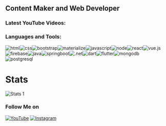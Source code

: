 ## Content Maker and Web Developer

### Latest YouTube Videos:
<!-- YOUTUBE:START -->
<!-- YOUTUBE:END -->

### Languages and Tools:

<img alt="html" src="https://img.shields.io/badge/html--orange?logo=html5&amp&;style=flat-square"><img alt="css" src="https://img.shields.io/badge/css--darkblue?logo=css3&logoColor=264DE4&amp&;style=flat-square"><img alt="bootstrap" src="https://img.shields.io/badge/bootstrap--blueviolet?logo=bootstrap&logoColor=563D7C&amp&;style=flat-square"><img alt="materialize" src="https://img.shields.io/badge/materialize--violet?logo=materialdesign&logoColor=563D7C&amp&;style=flat-square"><img alt="javascript" src="https://img.shields.io/badge/javascript--yellow?logo=javascript&amp&;style=flat-square"><img alt="node" src="https://img.shields.io/badge/node--lightgreen?logo=nodedotjs&amp&;style=flat-square"><img alt="react" src="https://img.shields.io/badge/react--informational?logo=react&amp;style=flat-square"><img alt="vue.js" src="https://img.shields.io/badge/vue.js--green?logo=vuedotjs&amp;style=flat-square"><img alt="firebase" src="https://img.shields.io/badge/firebase--yellowgreen?logo=firebase&amp;style=flat-square"><img alt="java" src="https://img.shields.io/badge/java--lightgrey?logo=java&amp;style=flat-square"><img alt="springboot" src="https://img.shields.io/badge/spring--green?logo=spring&amp;style=flat-square"><img alt=".net" src="https://img.shields.io/badge/framework--blueviolet?logo=.net&amp;style=flat-square"><img alt="dart" src="https://img.shields.io/badge/dart--blue?logo=dart&logoColor=097CDB&amp;style=flat-square"><img alt="flutter" src="https://img.shields.io/badge/flutter--skyblue?logo=flutter&logoColor=47C5FB&amp;style=flat-square"><img alt="mongodb" src="https://img.shields.io/badge/mongodb--default?logo=mongodb&amp;style=flat-square"><img alt="postgresql" src="https://img.shields.io/badge/postgresql--lightgrey?logo=postgresql&amp;style=flat-square">

# Stats

![Stats 1](https://github-readme-stats.vercel.app/api?username=nekitExclyusiw&show_icons=true)

### Follow Me on

[![YouTube](https://img.shields.io/badge/Youtube--red?logo=youtube&logoColor=B00000&amp;style=flat-square)](https://www.youtube.com/channel/UCtMAGrjxTdYOeMBi5HIUjsA)
[![Instagram](https://img.shields.io/badge/Instagram--blueviolet?logo=instagram&logoColor=B4068E&amp;style=flat-square)](https://www.instagram.com/kabarma_official)
<!-- [![Telegram](https://img.shields.io/badge/Telegram--blue?logo=telegram&logoColor=27A0D9&amp;style=flat-square)](README.md) -->
<!-- [![Vkontakte](https://img.shields.io/badge/-Vkontakte-090909?style=for-the-badge&logo=Vk&logoColor=4F7DB3)](https://vk.com/kabarma)
[![Twitter](https://img.shields.io/badge/-Twitter-090909?style=for-the-badge&logo=Twitter&logoColor=1C9DEB)](https://twitter.com/alexeyshpavda)
[![Facebook](https://img.shields.io/badge/-Facebook-090909?style=for-the-badge&logo=Facebook&logoColor=1195F5)](https://www.facebook.com/alexeyshpavda) -->

